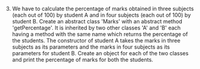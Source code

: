 3. We have to calculate the percentage of marks obtained in three subjects (each out of 100) by student A and in four
   subjects (each out of 100) by student B. Create an abstract class 'Marks' with an abstract method 'getPercentage'. It
   is inherited by two other classes 'A' and 'B' each having a method with the same name which returns the percentage of
   the students. The constructor of student A takes the marks in three subjects as its parameters and the marks in four
   subjects as its parameters for student B. Create an object for each of the two classes and print the percentage of
   marks for both the students.